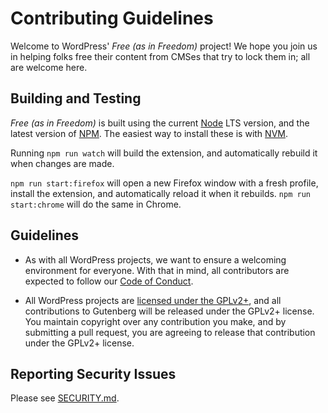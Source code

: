 # Contributing Guidelines

Welcome to WordPress' *Free (as in Freedom)* project! We hope you join us in helping folks free their content from CMSes that try to lock them in; all are welcome here.

## Building and Testing

*Free (as in Freedom)* is built using the current [Node](https://nodejs.org/en/) LTS version, and the latest version of [NPM](https://www.npmjs.com/). The easiest way to install these is with [NVM](https://github.com/nvm-sh/nvm).

Running `npm run watch` will build the extension, and automatically rebuild it when changes are made.

`npm run start:firefox` will open a new Firefox window with a fresh profile, install the extension, and automatically reload it when it rebuilds. `npm run start:chrome` will do the same in Chrome.

## Guidelines

- As with all WordPress projects, we want to ensure a welcoming environment for everyone. With that in mind, all contributors are expected to follow our [Code of Conduct](/CODE_OF_CONDUCT.md).

- All WordPress projects are [licensed under the GPLv2+](/LICENSE.md), and all contributions to Gutenberg will be released under the GPLv2+ license. You maintain copyright over any contribution you make, and by submitting a pull request, you are agreeing to release that contribution under the GPLv2+ license.

## Reporting Security Issues

Please see [SECURITY.md](/SECURITY.md).
